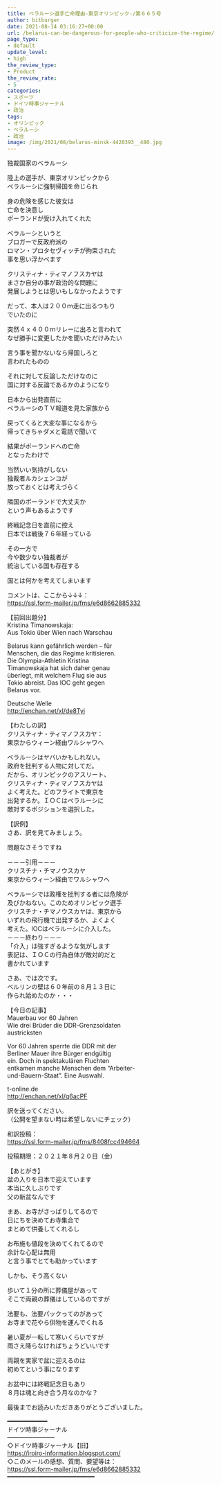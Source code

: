 ```yaml
---
title: ベラルーシ選手亡命理由-東京オリンピック-/第６６５号
author: bitburger
date: 2021-08-14 03:16:27+00:00
url: /belarus-can-be-dangerous-for-people-who-criticize-the-regime/
page_type:
- default
update_level:
- high
the_review_type:
- Product
the_review_rate:
- 5
categories:
- スポーツ
- ドイツ時事ジャーナル
- 政治
tags:
- オリンピック
- ベラルーシ
- 政治
image: /img/2021/08/belarus-minsk-4420393__480.jpg
---
```

独裁国家のベラルーシ

陸上の選手が、東京オリンピックから  
ベラルーシに強制帰国を命じられ

身の危険を感じた彼女は  
亡命を決意し  
ポーランドが受け入れてくれた

ベラルーシというと  
ブロガーで反政府派の  
ロマン・プロタセヴィッチが拘束された  
事を思い浮かべます

クリスティナ・ティマノフスカヤは  
まさか自分の事が政治的な問題に  
発展しようとは思いもしなかったようです

だって、本人は２００ｍ走に出るつもり  
でいたのに

突然４ｘ４００ｍリレーに出ろと言われて  
なぜ勝手に変更したかを聞いただけみたい

言う事を聞かないなら帰国しろと  
言われたものの

それに対して反論しただけなのに  
国に対する反論であるかのようになり

日本から出発直前に  
ベラルーシのＴＶ報道を見た家族から

戻ってくると大変な事になるから  
帰ってきちゃダメと電話で聞いて

結果がポーランドへの亡命  
となったわけで

当然いい気持がしない  
独裁者ルカシェンコが  
放っておくとは考えづらく

隣国のポーランドで大丈夫か  
という声もあるようです

終戦記念日を直前に控え  
日本では戦後７６年経っている

その一方で  
今や数少ない独裁者が  
統治している国も存在する

国とは何かを考えてしまいます

  
コメントは、ここから↓↓↓：  
<https://ssl.form-mailer.jp/fms/e6d8662885332>

【前回出題分】  
Kristina Timanowskaja:  
Aus Tokio über Wien nach Warschau

Belarus kann gefährlich werden &#8211; für  
Menschen, die das Regime kritisieren.  
Die Olympia-Athletin Kristina  
Timanowskaja hat sich daher genau  
überlegt, mit welchem Flug sie aus  
Tokio abreist. Das IOC geht gegen  
Belarus vor.

Deutsche Welle  
<http://enchan.net/xl/de8Tyi>

  
【わたしの訳】  
クリスティナ・ティマノフスカヤ：  
東京からウィーン経由ワルシャワへ

ベラルーシはヤバいかもしれない。  
政府を批判する人物に対してだ。  
だから、オリンピックのアスリート、  
クリスティナ・ティマノフスカヤは  
よく考えた。どのフライトで東京を  
出発するか。ＩＯＣはベラルーシに  
敵対するポジションを選択した。

  
【訳例】  
さあ、訳を見てみましょう。

問題なさそうですね

－－－引用－－－  
クリスチナ・チマノウスカヤ  
東京からウィーン経由でワルシャワへ

ベラルーシでは政権を批判する者には危険が  
及びかねない。このためオリンピック選手  
クリスチナ・チマノウスカヤは、東京から  
いずれの飛行機で出発するか、よくよく  
考えた。IOCはベラルーシに介入した。  
－－－終わり－－－  
「介入」は強すぎるような気がします  
表記は、ＩＯＣの行為自体が敵対的だと  
書かれています

  
さあ、では次です。  
ベルリンの壁は６０年前の８月１３日に  
作られ始めたのか・・・

【今日の記事】  
Mauerbau vor 60 Jahren  
Wie drei Brüder die DDR-Grenzsoldaten  
austricksten

Vor 60 Jahren sperrte die DDR mit der  
Berliner Mauer ihre Bürger endgültig  
ein. Doch in spektakulären Fluchten  
entkamen manche Menschen dem &#8220;Arbeiter-  
und-Bauern-Staat&#8221;. Eine Auswahl.

t-online.de  
<http://enchan.net/xl/q6acPF>

訳を送ってください。  
（公開を望まない時は希望しないにチェック）

和訳投稿：  
 <https://ssl.form-mailer.jp/fms/8408fcc494664>

投稿期限：２０２１年８月２０日（金）

  
【あとがき】  
盆の入りを日本で迎えています  
本当に久しぶりです  
父の新盆なんです

まあ、お寺がさっぱりしてるので  
日にちを決めてお寺集合で  
まとめて供養してくれるし

お布施も値段を決めてくれてるので  
余計な心配は無用  
と言う事でとても助かっています

しかも、そう高くない

歩いて１分の所に葬儀屋があって  
そこで両親の葬儀はしているのですが

法要も、法要パックってのがあって  
お寺まで花やら供物を運んでくれる

暑い夏が一転して寒いくらいですが  
雨さえ降らなければちょうどいいです

両親を実家で盆に迎えるのは  
初めてという事になります

お盆中には終戦記念日もあり  
８月は魂と向き合う月なのかな？

  
最後までお読みいただきありがとうございました。

━━━━━━━━━━━  
ドイツ時事ジャーナル  
───────────  
◇ドイツ時事ジャーナル【旧】  
<https://iroiro-information.blogspot.com/>  
◇このメールの感想、質問、要望等は：  
<https://ssl.form-mailer.jp/fms/e6d8662885332>  
━━━━━━━━━━━━━━━━━━━━━━━━